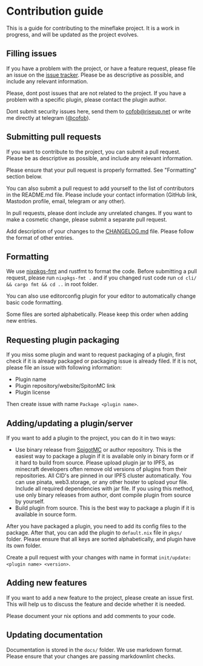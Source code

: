 # Contribution guide

This is a guide for contributing to the mineflake project. It is a work in progress,
and will be updated as the project evolves.

## Filling issues

If you have a problem with the project, or have a feature request, please file an issue
on the [issue tracker](https://github.com/nix-community/mineflake/issues). Please be as
descriptive as possible, and include any relevant information.

Please, dont post issues that are not related to the project. If you have a problem with
a specific plugin, please contact the plugin author.

Dont submit security issues here, send them to <cofob@riseup.net> or write me directly at
telegram ([@cofob](https://t.me/cofob)).

## Submitting pull requests

If you want to contribute to the project, you can submit a pull request. Please be as
descriptive as possible, and include any relevant information.

Please ensure that your pull request is properly formatted. See "Formatting" section below.

You can also submit a pull request to add yourself to the list of contributors in the
README.md file. Please include your contact information (GitHub link, Mastodon profile,
email, telegram or any other).

In pull requests, please dont include any unrelated changes. If you want to make a
cosmetic change, please submit a separate pull request.

Add description of your changes to the [CHANGELOG.md](CHANGELOG.md) file. Please follow
the format of other entries.

## Formatting

We use [nixpkgs-fmt](https://github.com/nix-community/nixpkgs-fmt) and rustfmt to
format the code. Before submitting a pull request, please run `nixpkgs-fmt .` and
if you changed rust code run `cd cli/ && cargo fmt && cd ..` in root folder.

You can also use editorconfig plugin for your editor to automatically change basic
code formatting.

Some files are sorted alphabetically. Please keep this order when adding new entries.

## Requesting plugin packaging

If you miss some plugin and want to request packaging of a plugin, first check if it
is already packaged or packaging issue is already filed. If it is not, please file an
issue with following information:

- Plugin name
- Plugin repository/website/SpitonMC link
- Plugin license

Then create issue with name `Package <plugin name>`.

## Adding/updating a plugin/server

If you want to add a plugin to the project, you can do it in two ways:

- Use binary release from [SpigotMC](https://www.spigotmc.org/resources/) or author repository.
  This is the easiest way to package a plugin if it is available only in binary form or if it
  hard to build from source. Please upload plugin jar to IPFS, as minecraft developers often
  remove old versions of plugins from their repositories. All CID's are pinned in our IPFS
  cluster automatically. You can use pinata, web3.storage, or any other hoster to upload your
  file. Include all required dependencies with jar file. If you using this method, use
  only binary releases from author, dont compile plugin from source by yourself.
- Build plugin from source. This is the best way to package a plugin if it is available in
  source form.

After you have packaged a plugin, you need to add its config files to the package.
After that, you can add the plugin to `default.nix` file in `pkgs/` folder.
Please ensure that all keys are sorted alphabetically, and plugin have its own folder.

Create a pull request with your changes with name in format `init/update: <plugin name> <version>`.

## Adding new features

If you want to add a new feature to the project, please create an issue first. This will
help us to discuss the feature and decide whether it is needed.

Please document your nix options and add comments to your code.

## Updating documentation

Documentation is stored in the `docs/` folder. We use markdown format. Please ensure that
your changes are passing markdownlint checks.
